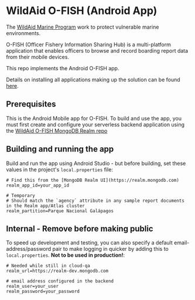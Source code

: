 # WildAid O-FISH (Android App)

The [WildAid Marine Program](https://marine.wildaid.org/) work to protect vulnerable marine environments.

O-FISH (Officer Fishery Information Sharing Hub) is a multi-platform application that enables officers to browse and record boarding report data from their mobile devices.

This repo implements the Android O-FISH app.

Details on installing all applications making up the solution can be found [here](http://wildaid.github.io/).

## Prerequisites

This is the Android Mobile app for O-FISH. To build and use the app, you must first create and configure your serverless backend application using the [WildAid O-FISH MongoDB Realm repo](https://github.com/WildAid/o-fish-realm)

## Building and running the app

Build and run the app using Android Studio - but before building, set these values in the project's `local.properties` file:

```
# Find this from the [MongoDB Realm UI](https://realm.mongodb.com)
realm_app_id=your_app_id

# Temporary
# Should match the `agency` attribute in any sample report documents in the Realm app/Atlas cluster
realm_partition=Parque Nacional Galápagos
```

## Internal - Remove before making public
To speed up development and testing, you can also specify a default email-address/password pair to make logging in quicker by adding this to `local.properties`. **Not to be used in production!**:

```
# Needed while still in cloud-qa
realm_url=https://realm-dev.mongodb.com

# email address configured in the backend
realm_user=your_user
realm_password=your_password
```
